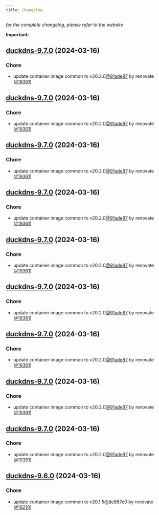```yaml
---
title: Changelog
---
```



*for the complete changelog, please refer to the website*

**Important:**


## [duckdns-9.7.0](https://github.com/truecharts/charts/compare/duckdns-9.6.0...duckdns-9.7.0) (2024-03-16)

### Chore



- update container image common to v20.2.0[@91ade87](https://github.com/91ade87) by renovate ([#19361](https://github.com/truecharts/charts/issues/19361))


## [duckdns-9.7.0](https://github.com/truecharts/charts/compare/duckdns-9.6.0...duckdns-9.7.0) (2024-03-16)

### Chore



- update container image common to v20.2.0[@91ade87](https://github.com/91ade87) by renovate ([#19361](https://github.com/truecharts/charts/issues/19361))


## [duckdns-9.7.0](https://github.com/truecharts/charts/compare/duckdns-9.6.0...duckdns-9.7.0) (2024-03-16)

### Chore



- update container image common to v20.2.0[@91ade87](https://github.com/91ade87) by renovate ([#19361](https://github.com/truecharts/charts/issues/19361))


## [duckdns-9.7.0](https://github.com/truecharts/charts/compare/duckdns-9.6.0...duckdns-9.7.0) (2024-03-16)

### Chore



- update container image common to v20.2.0[@91ade87](https://github.com/91ade87) by renovate ([#19361](https://github.com/truecharts/charts/issues/19361))


## [duckdns-9.7.0](https://github.com/truecharts/charts/compare/duckdns-9.6.0...duckdns-9.7.0) (2024-03-16)

### Chore



- update container image common to v20.2.0[@91ade87](https://github.com/91ade87) by renovate ([#19361](https://github.com/truecharts/charts/issues/19361))


## [duckdns-9.7.0](https://github.com/truecharts/charts/compare/duckdns-9.6.0...duckdns-9.7.0) (2024-03-16)

### Chore



- update container image common to v20.2.0[@91ade87](https://github.com/91ade87) by renovate ([#19361](https://github.com/truecharts/charts/issues/19361))


## [duckdns-9.7.0](https://github.com/truecharts/charts/compare/duckdns-9.6.0...duckdns-9.7.0) (2024-03-16)

### Chore



- update container image common to v20.2.0[@91ade87](https://github.com/91ade87) by renovate ([#19361](https://github.com/truecharts/charts/issues/19361))


## [duckdns-9.7.0](https://github.com/truecharts/charts/compare/duckdns-9.6.0...duckdns-9.7.0) (2024-03-16)

### Chore



- update container image common to v20.2.0[@91ade87](https://github.com/91ade87) by renovate ([#19361](https://github.com/truecharts/charts/issues/19361))


## [duckdns-9.7.0](https://github.com/truecharts/charts/compare/duckdns-9.6.0...duckdns-9.7.0) (2024-03-16)

### Chore



- update container image common to v20.2.0[@91ade87](https://github.com/91ade87) by renovate ([#19361](https://github.com/truecharts/charts/issues/19361))


## [duckdns-9.6.0](https://github.com/truecharts/charts/compare/duckdns-9.5.2...duckdns-9.6.0) (2024-03-16)

### Chore



- update container image common to v20.1.5[@dc867e0](https://github.com/dc867e0) by renovate ([#19210](https://github.com/truecharts/charts/issues/19210))

